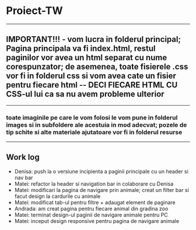 # Proiect-TW

---

## IMPORTANT!!! - vom lucra in folderul principal; Pagina principala va fi index.html, restul paginilor vor avea un html separat cu nume corespunzator; de asemenea, toate fisierele .css vor fi in folderul css si vom avea cate un fisier pentru fiecare html -- DECI FIECARE HTML CU CSS-ul lui ca sa nu avem probleme ulterior

---

### toate imaginile pe care le vom folosi le vom pune in folderul images si in subfoldere ale acestuia in mod adecvat; pozele de tip schite si alte materiale ajutatoare vor fi in folderul resurse

---

## Work log

- Denisa: push la o versiune incipienta a paginii principale cu un header si nav bar
- Matei: refactor la header si navigation bar in colaborare cu Denisa
- Matei: modificari la pagina de navigare prin animale; creat un filter bar si facut design la cardurile cu animale
- Matei: modificat tab-ul pentru filtre + adaugat element de paginare
- Andrada: am creat pagina pentru fiecare animal din gradina zoo
- Matei: terminat design-ul paginii de navigare animale pentru PC
- Matei: inceput design responsive pentru pagina de navigare animale
